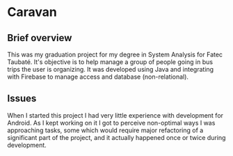 # Caravan

## Brief overview

This was my graduation project for my degree in System Analysis for Fatec Taubaté. It's objective is to help manage a group of people going in bus trips the user is organizing.
It was developed using Java and integrating with Firebase to manage access and database (non-relational).

## Issues

When I started this project I had very little experience with development for Android. As I kept working on it I got to perceive non-optimal ways I was approaching tasks, some which would require major refactoring of a significant part of the project, and it actually happened once or twice during development.
